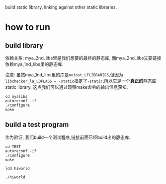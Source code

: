 build static library, linking against other static libraries.

# how to run

## build library

依赖关系: mya_2nd_libs里是我们想要的最终的静态库, 而mya_2nd_libs又要链接依赖mya_1nd_libs里的静态库.

注意: 虽然mya_1nd_libs里的库是`noinst_LTLIBRARIES`,但因为`libchecker_la_LDFLAGS = -static`指定了`-static`,所以它是一个**真正的**静态库static library.
这点我们可以通过观察make命令的输出信息获知.



```shell
cd myalibs
autoreconf -if
./configure
make
```

## build a test program

作为验证, 我们build一个测试程序,链接前面已经build出的静态库.

```shell
cd TEST
autoreconf -if
./configure
make

ldd hiworld

./hiworld
```
